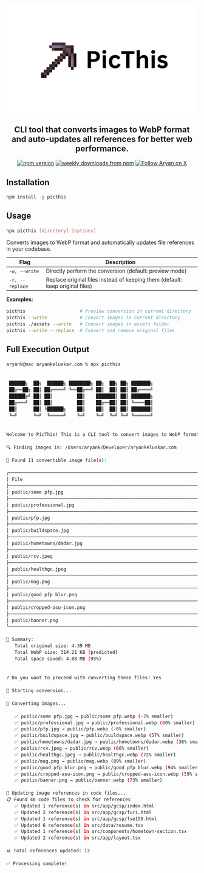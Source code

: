 <div align="center">
<img src="https://github.com/aryankeluskar/picthis/blob/master/picthis/assets/PicThis.png?raw=true" alt="PicThis Banner" />
</div>

<h2 align="center">CLI tool that converts images to WebP format and auto-updates all references for better web performance.</h2>

<p align="center">
<a href="https://www.npmjs.com/package/picthis">
<img alt="npm version" src="https://img.shields.io/npm/v/picthis.svg?style=flat-square"></a>
<a href="https://www.npmjs.com/package/picthis">
<img alt="weekly downloads from npm" src="https://img.shields.io/npm/dw/picthis.svg?style=flat-square"></a>
<a href="https://x.com/intent/follow?screen_name=aryankeluscar">
<img alt="Follow Aryan on X" src="https://img.shields.io/badge/%40aryankeluscar-9f9f9f?style=flat-square&logo=x&labelColor=555"></a>
</p>

## Installation

```bash
npm install -g picthis
```

## Usage

```bash
npx picthis [directory] [options]
```

Converts images to WebP format and automatically updates file references in your codebase.

| Flag | Description |
|------|-------------|
| `-w, --write` | Directly perform the conversion (default: preview mode) |
| `-r, --replace` | Replace original files instead of keeping them (default: keep original files) |

**Examples:**
```bash
picthis                    # Preview conversion in current directory
picthis --write            # Convert images in current directory  
picthis ./assets --write   # Convert images in assets folder
picthis --write --replace  # Convert and remove original files
```

## Full Execution Output

```bash
aryank@mac aryankeluskar.com % npx picthis                


 ██████╗  ██╗  ██████╗ ████████╗ ██╗  ██╗ ██╗ ███████╗
 ██╔══██╗ ██║ ██╔════╝ ╚══██╔══╝ ██║  ██║ ██║ ██╔════╝
 ██████╔╝ ██║ ██║         ██║    ███████║ ██║ ███████╗
 ██╔═══╝  ██║ ██║         ██║    ██╔══██║ ██║ ╚════██║
 ██║      ██║ ╚██████╗    ██║    ██║  ██║ ██║ ███████║
 ╚═╝      ╚═╝  ╚═════╝    ╚═╝    ╚═╝  ╚═╝ ╚═╝ ╚══════╝


Welcome to PicThis! This is a CLI tool to convert images to WebP format and auto-update references for better web performance.

🔍 Finding images in: /Users/aryank/Developer/aryankeluskar.com

📸 Found 11 convertible image file(s):

┌────────────────────────────────────────────────────────────────────────────────────────────────────┬────────┬────────────┬────────────┬────────────┐
│ File                                                                                               │ Type   │ Original   │ WebP       │ Savings    │
├────────────────────────────────────────────────────────────────────────────────────────────────────┼────────┼────────────┼────────────┼────────────┤
│ public/some pfp.jpg                                                                                │ JPG    │ 8.34 KB    │ 2.95 KB    │ 65%        │
├────────────────────────────────────────────────────────────────────────────────────────────────────┼────────┼────────────┼────────────┼────────────┤
│ public/professional.jpg                                                                            │ JPG    │ 168.74 KB  │ 57.17 KB   │ 66%        │
├────────────────────────────────────────────────────────────────────────────────────────────────────┼────────┼────────────┼────────────┼────────────┤
│ public/pfp.jpg                                                                                     │ JPG    │ 74.28 KB   │ 25.57 KB   │ 66%        │
├────────────────────────────────────────────────────────────────────────────────────────────────────┼────────┼────────────┼────────────┼────────────┤
│ public/buildspace.jpg                                                                              │ JPG    │ 12.53 KB   │ 4.01 KB    │ 68%        │
├────────────────────────────────────────────────────────────────────────────────────────────────────┼────────┼────────────┼────────────┼────────────┤
│ public/hometowns/dadar.jpg                                                                         │ JPG    │ 6.13 KB    │ 2.35 KB    │ 62%        │
├────────────────────────────────────────────────────────────────────────────────────────────────────┼────────┼────────────┼────────────┼────────────┤
│ public/rcv.jpeg                                                                                    │ JPEG   │ 10.98 KB   │ 3.79 KB    │ 65%        │
├────────────────────────────────────────────────────────────────────────────────────────────────────┼────────┼────────────┼────────────┼────────────┤
│ public/healthgc.jpeg                                                                               │ JPEG   │ 6.51 KB    │ 2.34 KB    │ 64%        │
├────────────────────────────────────────────────────────────────────────────────────────────────────┼────────┼────────────┼────────────┼────────────┤
│ public/mag.png                                                                                     │ PNG    │ 275.56 KB  │ 15.25 KB   │ 94%        │
├────────────────────────────────────────────────────────────────────────────────────────────────────┼────────┼────────────┼────────────┼────────────┤
│ public/good pfp blur.png                                                                           │ PNG    │ 3.62 MB    │ 185.14 KB  │ 95%        │
├────────────────────────────────────────────────────────────────────────────────────────────────────┼────────┼────────────┼────────────┼────────────┤
│ public/cropped-asu-icon.png                                                                        │ PNG    │ 27.34 KB   │ 1.58 KB    │ 94%        │
├────────────────────────────────────────────────────────────────────────────────────────────────────┼────────┼────────────┼────────────┼────────────┤
│ public/banner.png                                                                                  │ PNG    │ 203.85 KB  │ 14.06 KB   │ 93%        │
└────────────────────────────────────────────────────────────────────────────────────────────────────┴────────┴────────────┴────────────┴────────────┘

📝 Summary:
   Total original size: 4.39 MB
   Total WebP size: 314.21 KB (predicted)
   Total space saved: 4.08 MB (93%)


? Do you want to proceed with converting these files? Yes

🚀 Starting conversion...

📸 Converting images...

   ✅ public/some pfp.jpg → public/some pfp.webp (-7% smaller)
   ✅ public/professional.jpg → public/professional.webp (60% smaller)
   ✅ public/pfp.jpg → public/pfp.webp (-6% smaller)
   ✅ public/buildspace.jpg → public/buildspace.webp (57% smaller)
   ✅ public/hometowns/dadar.jpg → public/hometowns/dadar.webp (38% smaller)
   ✅ public/rcv.jpeg → public/rcv.webp (66% smaller)
   ✅ public/healthgc.jpeg → public/healthgc.webp (72% smaller)
   ✅ public/mag.png → public/mag.webp (89% smaller)
   ✅ public/good pfp blur.png → public/good pfp blur.webp (94% smaller)
   ✅ public/cropped-asu-icon.png → public/cropped-asu-icon.webp (59% smaller)
   ✅ public/banner.png → public/banner.webp (73% smaller)

🔄 Updating image references in code files...
📋 Found 48 code files to check for references
   ✅ Updated 1 reference(s) in src/app/gcsp/index.html
   ✅ Updated 2 reference(s) in src/app/gcsp/furi.html
   ✅ Updated 1 reference(s) in src/app/gcsp/fse150.html
   ✅ Updated 6 reference(s) in src/data/resume.tsx
   ✅ Updated 1 reference(s) in src/components/hometown-section.tsx
   ✅ Updated 2 reference(s) in src/app/layout.tsx

📊 Total references updated: 13

✅ Processing complete!
```